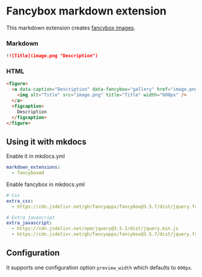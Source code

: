 # Fancybox markdown extension

This markdown extension creates [fancybox images](http://fancybox.net/).

### Markdown

```md
!![Title](image.png "Description")
```

### HTML

```html
<figure>
  <a data-caption="Description" data-fancybox="gallery" href="image.png">
    <img alt="Title" src="image.png" title="Title" width="600px" />
  </a>
  <figcaption>
    Description
  </figcaption>
</figure>
```

## Using it with mkdocs

Enable it in mkdocs.yml

```yml
markdown_extensions:
  - fancyboxmd
```

Enable fancybox in mkdocs.yml

```yml
# Css
extra_css:
  - https://cdn.jsdelivr.net/gh/fancyapps/fancybox@3.5.7/dist/jquery.fancybox.min.css

# Extra javascript
extra_javascript:
  - https://cdn.jsdelivr.net/npm/jquery@3.5.1/dist/jquery.min.js
  - https://cdn.jsdelivr.net/gh/fancyapps/fancybox@3.5.7/dist/jquery.fancybox.min.js
```

## Configuration

It supports one configuration option `preview_width` which defaults to `600px`.
